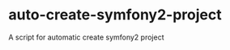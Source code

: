 auto-create-symfony2-project
============================

A script for automatic create symfony2 project
